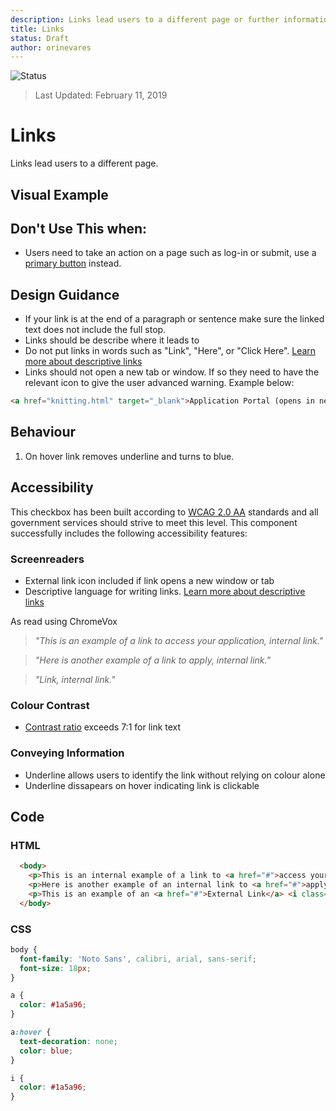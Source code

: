 ```yaml
---
description: Links lead users to a different page or further information.
title: Links
status: Draft
author: orinevares
---
```


![Status](https://img.shields.io/badge/Recommended-Draft-orange.svg)
> Last Updated: February 11, 2019

# Links

Links lead users to a different page.

## Visual Example

<component-preview path="components/link/sample.html" height="150px" width="800px"> </component-preview>

## Don't Use This when:
* Users need to take an action on a page such as log-in or submit, use a [primary button](../primary_button/README.md) instead.

## Design Guidance
* If your link is at the end of a paragraph or sentence make sure the linked text does not include the full stop.
* Links should be describe where it leads to
* Do not put links in words such as "Link", "Here", or "Click Here". [Learn more about descriptive links](https://accessibility.oregonstate.edu/descriptivelinks)
* Links should not open a new tab or window. If so they need to have the relevant icon to give the user advanced warning. Example below: 

```html
<a href="knitting.html" target="_blank">Application Portal (opens in new window)</a>
```

## Behaviour

1. On hover link removes underline and turns to blue.

## Accessibility
This checkbox has been built according to [WCAG 2.0 AA](https://www.w3.org/TR/WCAG20/) standards and all government services should strive to meet this level.  This component successfully includes the following accessibility features:

### Screenreaders
* External link icon included if link opens a new window or tab
* Descriptive language for writing links. [Learn more about descriptive links](https://accessibility.oregonstate.edu/descriptivelinks)

As read using ChromeVox

> *"This is an example of a link to access your application, internal link."*

> *"Here is another example of a link to apply, internal link."*

> *"Link, internal link."*

### Colour Contrast
* [Contrast ratio](https://webaim.org/articles/contrast/) exceeds 7:1 for link text

### Conveying Information
* Underline allows users to identify the link without relying on colour alone
* Underline dissapears on hover indicating link is clickable

## Code

### HTML

```html
  <body>
    <p>This is an internal example of a link to <a href="#">access your application</a>.</p>
    <p>Here is another example of an internal link to <a href="#">apply</a>.</p>
    <p>This is an example of an <a href="#">External Link</a> <i class="fas fa-external-link-alt"></i></p>
  </body>
```
    
### CSS

```css
body {
  font-family: 'Noto Sans', calibri, arial, sans-serif;
  font-size: 18px;
}

a {
  color: #1a5a96;
}

a:hover {
  text-decoration: none;
  color: blue;
}

i {
  color: #1a5a96;
}
```
